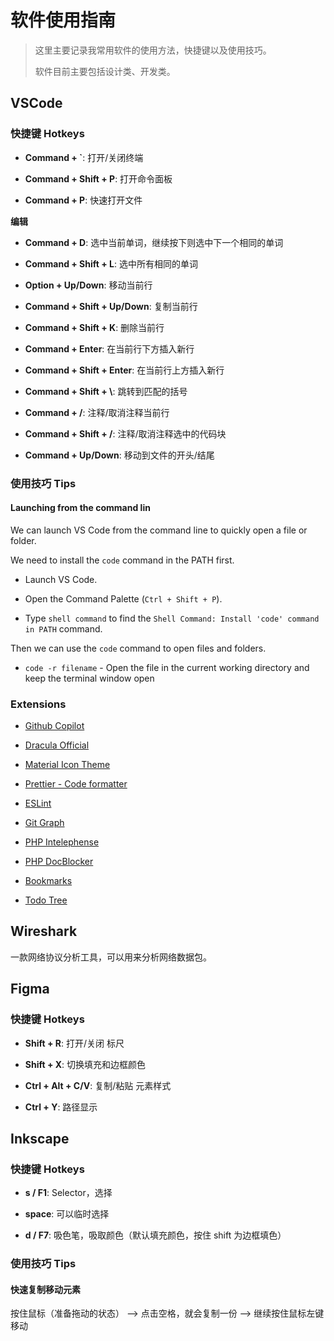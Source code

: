 # 软件使用指南

> 这里主要记录我常用软件的使用方法，快捷键以及使用技巧。
>
> 软件目前主要包括设计类、开发类。

## VSCode

### 快捷键 Hotkeys

- **Command + `**: 打开/关闭终端

- **Command + Shift + P**: 打开命令面板

- **Command + P**: 快速打开文件

**编辑**

- **Command + D**: 选中当前单词，继续按下则选中下一个相同的单词

- **Command + Shift + L**: 选中所有相同的单词

- **Option + Up/Down**: 移动当前行

- **Command + Shift + Up/Down**: 复制当前行

- **Command + Shift + K**: 删除当前行

- **Command + Enter**: 在当前行下方插入新行

- **Command + Shift + Enter**: 在当前行上方插入新行

- **Command + Shift + \\**: 跳转到匹配的括号

- **Command + \/**: 注释/取消注释当前行

- **Command + Shift + \/**: 注释/取消注释选中的代码块

- **Command + Up/Down**: 移动到文件的开头/结尾

### 使用技巧 Tips

#### Launching from the command lin

We can launch VS Code from the command line to quickly open a file or folder.

We need to install the `code` command in the PATH first.

- Launch VS Code.

- Open the Command Palette (`Ctrl + Shift + P`).

- Type `shell command` to find the `Shell Command: Install 'code' command in PATH` command.

Then we can use the `code` command to open files and folders.

- `code -r filename` - Open the file in the current working directory and keep the terminal window open

### Extensions

- [Github Copilot](https://marketplace.visualstudio.com/items?itemName=GitHub.copilot)

- [Dracula Official](https://marketplace.visualstudio.com/items?itemName=dracula-theme.theme-dracula)

- [Material Icon Theme](https://marketplace.visualstudio.com/items?itemName=PKief.material-icon-theme)

- [Prettier - Code formatter](https://marketplace.visualstudio.com/items?itemName=esbenp.prettier-vscode)

- [ESLint](https://marketplace.visualstudio.com/items?itemName=dbaeumer.vscode-eslint)

- [Git Graph](https://marketplace.visualstudio.com/items?itemName=mhutchie.git-graph)

- [PHP Intelephense](https://marketplace.visualstudio.com/items?itemName=bmewburn.vscode-intelephense-client)

- [PHP DocBlocker](https://marketplace.visualstudio.com/items?itemName=neilbrayfield.php-docblocker)

- [Bookmarks](https://marketplace.visualstudio.com/items?itemName=alefragnani.Bookmarks)

- [Todo Tree](https://marketplace.visualstudio.com/items?itemName=Gruntfuggly.todo-tree)

## Wireshark

一款网络协议分析工具，可以用来分析网络数据包。

## Figma

### 快捷键 Hotkeys

- **Shift + R**: 打开/关闭 标尺

- **Shift + X**: 切换填充和边框颜色

- **Ctrl + Alt + C/V**: 复制/粘贴 元素样式

- **Ctrl + Y**: 路径显示

## Inkscape

### 快捷键 Hotkeys

- **s / F1**: Selector，选择

- **space**: 可以临时选择

- **d / F7**: 吸色笔，吸取颜色（默认填充颜色，按住 shift 为边框填色）

### 使用技巧 Tips

#### 快速复制移动元素

按住鼠标（准备拖动的状态） --> 点击空格，就会复制一份 --> 继续按住鼠标左键移动
